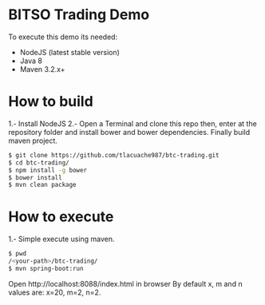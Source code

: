 # BITSO Trading Demo

To execute this demo its needed:
  - NodeJS (latest stable version)
  - Java 8
  - Maven 3.2.x+

# How to build
1.- Install NodeJS
2.- Open a Terminal and clone this repo then, enter at the repository folder and install bower and bower dependencies. Finally build maven project.
```sh
$ git clone https://github.com/tlacuache987/btc-trading.git
$ cd btc-trading/
$ npm install -g bower
$ bower install
$ mvn clean package
```

# How to execute
1.- Simple execute using maven.
```sh
$ pwd
/<your-path>/btc-trading/
$ mvn spring-boot:run
```
Open http://localhost:8088/index.html in browser
By default x, m and n values are:
x=20, m=2, n=2.
